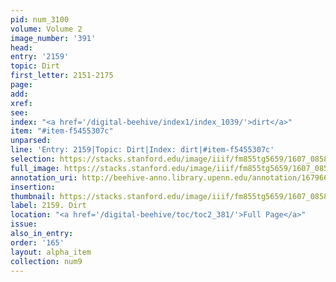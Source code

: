 ```yaml
---
pid: num_3100
volume: Volume 2
image_number: '391'
head:
entry: '2159'
topic: Dirt
first_letter: 2151-2175
page:
add:
xref:
see:
index: "<a href='/digital-beehive/index1/index_1039/'>dirt</a>"
item: "#item-f5455307c"
unparsed:
line: 'Entry: 2159|Topic: Dirt|Index: dirt|#item-f5455307c'
selection: https://stacks.stanford.edu/image/iiif/fm855tg5659/1607_0858/360,3657,2830,356/full/0/default.jpg
full_image: https://stacks.stanford.edu/image/iiif/fm855tg5659/1607_0858/full/full/0/default.jpg
annotation_uri: http://beehive-anno.library.upenn.edu/annotation/1679664717504
insertion:
thumbnail: https://stacks.stanford.edu/image/iiif/fm855tg5659/1607_0858/360,3657,600,180/250,/0/default.jpg
label: 2159. Dirt
location: "<a href='/digital-beehive/toc/toc2_381/'>Full Page</a>"
issue:
also_in_entry:
order: '165'
layout: alpha_item
collection: num9
---
```

